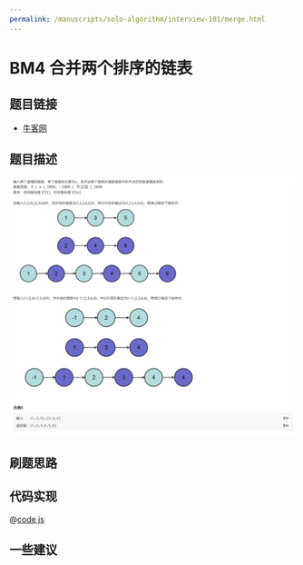 ```yaml
---
permalink: /manuscripts/solo-algorithm/interview-101/merge.html
---
```

# BM4 合并两个排序的链表

## 题目链接

- [牛客网](https://www.nowcoder.com/share/jump/8484115461694574392596)

## 题目描述

![反转链表.png](../images/merge.png)

## 刷题思路

## 代码实现

@[code js](@code/algorithm/interview-101/merge.js)

## 一些建议
